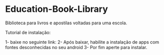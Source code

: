 # Education-Book-Library
Biblioteca para livros e apostilas voltadas para uma escola.

Tutorial de instalação: 

1- baixe no seguinte link:
2- Após baixar, habilite a instalação de apps com fontes desconhecidas no seu android 
3- Por fim aperte para instalar.

